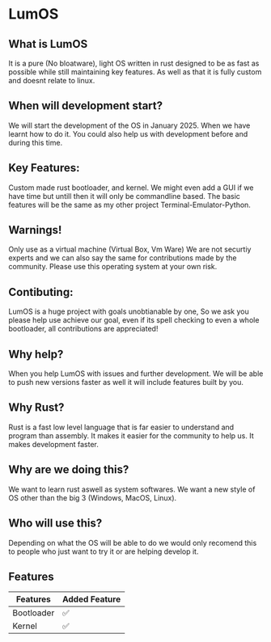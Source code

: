 # LumOS
## What is LumOS
It is a pure (No bloatware), light OS written in rust designed to be as fast as possible while still maintaining key features. As well as that it is fully custom and doesnt relate to linux.
## When will development start?
We will start the development of the OS in January 2025. When we have learnt how to do it. You could also help us with development before and during this time.
## Key Features:
Custom made rust bootloader, and kernel. We might even add a GUI if we have time but untill then it will only be commandline based. The basic features will be the same as my other project Terminal-Emulator-Python.
## Warnings!
Only use as a virtual machine (Virtual Box, Vm Ware)
We are not securtiy experts and we can also say the same for contributions made by the community.
Please use this operating system at your own risk.
## Contibuting:
LumOS is a huge project with goals unobtianable by one,
So we ask you please help use achieve our goal, even if its spell checking to even a whole bootloader, all contributions are appreciated!
## Why help?
When you help LumOS with issues and further development. We will be able to push new versions faster as well it will include features built by you.
## Why Rust?
Rust is a fast low level language that is far easier to understand and program than assembly.
It makes it easier for the community to help us.
It makes development faster.
## Why are we doing this?
We want to learn rust aswell as system softwares. 
We want a new style of OS other than the big 3 (Windows, MacOS, Linux).
## Who will use this?
Depending on what the OS will be able to do we would only recomend this to people who just want to try it or are helping develop it.
## Features
| Features      | Added Feature     |
|---------------|---------------|
| Bootloader |   :white_check_mark:|
|Kernel|:white_check_mark:|